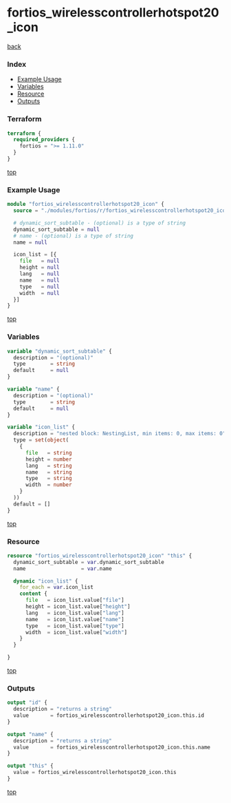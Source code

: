 # fortios_wirelesscontrollerhotspot20_icon

[back](../fortios.md)

### Index

- [Example Usage](#example-usage)
- [Variables](#variables)
- [Resource](#resource)
- [Outputs](#outputs)

### Terraform

```terraform
terraform {
  required_providers {
    fortios = ">= 1.11.0"
  }
}
```

[top](#index)

### Example Usage

```terraform
module "fortios_wirelesscontrollerhotspot20_icon" {
  source = "./modules/fortios/r/fortios_wirelesscontrollerhotspot20_icon"

  # dynamic_sort_subtable - (optional) is a type of string
  dynamic_sort_subtable = null
  # name - (optional) is a type of string
  name = null

  icon_list = [{
    file   = null
    height = null
    lang   = null
    name   = null
    type   = null
    width  = null
  }]
}
```

[top](#index)

### Variables

```terraform
variable "dynamic_sort_subtable" {
  description = "(optional)"
  type        = string
  default     = null
}

variable "name" {
  description = "(optional)"
  type        = string
  default     = null
}

variable "icon_list" {
  description = "nested block: NestingList, min items: 0, max items: 0"
  type = set(object(
    {
      file   = string
      height = number
      lang   = string
      name   = string
      type   = string
      width  = number
    }
  ))
  default = []
}
```

[top](#index)

### Resource

```terraform
resource "fortios_wirelesscontrollerhotspot20_icon" "this" {
  dynamic_sort_subtable = var.dynamic_sort_subtable
  name                  = var.name

  dynamic "icon_list" {
    for_each = var.icon_list
    content {
      file   = icon_list.value["file"]
      height = icon_list.value["height"]
      lang   = icon_list.value["lang"]
      name   = icon_list.value["name"]
      type   = icon_list.value["type"]
      width  = icon_list.value["width"]
    }
  }

}
```

[top](#index)

### Outputs

```terraform
output "id" {
  description = "returns a string"
  value       = fortios_wirelesscontrollerhotspot20_icon.this.id
}

output "name" {
  description = "returns a string"
  value       = fortios_wirelesscontrollerhotspot20_icon.this.name
}

output "this" {
  value = fortios_wirelesscontrollerhotspot20_icon.this
}
```

[top](#index)